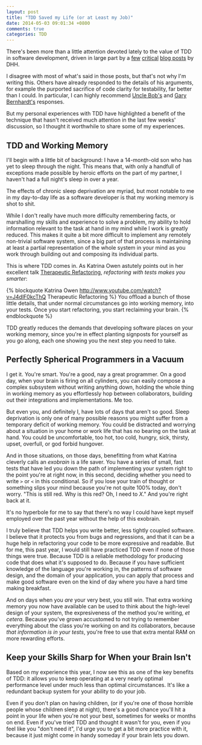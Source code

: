 ```yaml
---
layout: post
title: "TDD Saved my Life (or at Least my Job)"
date: 2014-05-03 09:01:34 +0800
comments: true
categories: TDD
---
```


There's been more than a little attention devoted lately to the value of TDD in software development, driven in large part by a [few](http://david.heinemeierhansson.com/2014/tdd-is-dead-long-live-testing.html) [critical](http://david.heinemeierhansson.com/2014/test-induced-design-damage.html) [blog posts](http://david.heinemeierhansson.com/2014/slow-database-test-fallacy.html) by DHH.

I disagree with most of what's said in those posts, but that's not why I'm writing this. Others have already responded to the details of his arguments, for example the purported sacrifice of code clarity for testability, far better than I could. In particular, I can highly recommend [Uncle Bob's](http://blog.8thlight.com/uncle-bob/2014/05/01/Design-Damage.html) and [Gary Bernhardt's](https://www.destroyallsoftware.com/blog/2014/tdd-straw-men-and-rhetoric) responses.

But my personal experiences with TDD have highlighted a benefit of the technique that hasn't received much attention in the last few weeks' discussion, so I thought it worthwhile to share some of my experiences.

TDD and Working Memory
----------------------

I'll begin with a little bit of background: I have a 14-month-old son who has yet to sleep through the night. This means that, with only a handfull of exceptions made possible by heroic efforts on the part of my partner, I haven't had a full night's sleep in over a year.

The effects of chronic sleep deprivation are myriad, but most notable to me in my day-to-day life as a software developer is that my working memory is shot to shit.

While I don't really have much more difficulty remembering facts, or marshalling my skills and experience to solve a problem, my ability to hold information relevant to the task at hand in my mind while I work is greatly reduced. This makes it quite a bit more difficult to implement any remotely non-trivial software system, since a big part of that process is maintaining at least a partial representation of the whole system in your mind as you work through building out and composing its individual parts.

This is where TDD comes in. As Katrina Owen astutely points out in her excellent talk [Therapeutic Refactoring](http://www.youtube.com/watch?v=J4dlF0kcThQ), _refactoring with tests makes you smarter_:

{% blockquote Katrina Owen http://www.youtube.com/watch?v=J4dlF0kcThQ Therapeutic Refactoring %}
You offload a bunch of those little details, that under normal circumstances go into working memory, into your tests. Once you start refactoring, you start reclaiming your brain.
{% endblockquote %}

TDD greatly reduces the demands that developing software places on your working memory, since you're in effect planting signposts for yourself as you go along, each one showing you the next step you need to take.

Perfectly Spherical Programmers in a Vacuum
-------------------------------------------

I get it. You're smart. You're a good, nay a great programmer. On a good day, when your brain is firing on all cylinders, you can easily compose a complex subsystem without writing anything down, holding the whole thing in working memory as you effortlessly hop between collaborators, building out their integrations and implementations. Me too.

But even you, and definitely I, have lots of days that aren't so good. Sleep deprivation is only one of many possible reasons you might suffer from a temporary deficit of working memory. You could be distracted and worrying about a situation in your home or work life that has no bearing on the task at hand. You could be uncomfortable, too hot, too cold, hungry, sick, thirsty, upset, overfull, or god forbid hungover.

And in those situations, on those days, benefitting from what Katrina cleverly calls an _exobrain_ is a life saver. You have a series of small, fast tests that have led you down the path of implementing your system right to the point you're at right now, in this second, deciding whether you need to write `>` or `<` in this conditional. So if you lose your train of thought or something slips your mind because you're not quite 100% today, don't worry. "This is still red. Why is this red? Oh, I need to _X_." And you're right back at it.

It's no hyperbole for me to say that there's no way I could have kept myself employed over the past year without the help of this exobrain.

I truly believe that TDD helps you write better, less tightly coupled software. I believe that it protects you from bugs and regressions, and that it can be a huge help in refactoring your code to be more expressive and readable. But for me, this past year, I would still have practiced TDD even if none of those things were true. Because TDD is a reliable methodology for producing code that does what it's supposed to do. Because if you have sufficient knowledge of the language you're working in, the patterns of software design, and the domain of your application, you can apply that process and make good software even on the kind of day where you have a hard time making breakfast.

And on days when you _are_ your very best, you still win. That extra working memory you now have available can be used to think about the high-level design of your system, the expresiveness of the method you're writing, _et cetera_. Because you've grown accustomed to not trying to remember everything about the class you're working on and its collaborators, because _that information is in your tests_, you're free to use that extra mental RAM on more rewarding efforts.

Keep your Skills Sharp for When your Brain Isn't
------------------------------------------------

Based on my experience this year, I now see this as one of the key benefits of TDD: it allows you to keep operating at a very nearly optimal performance level under much less than optimal circumstances. It's like a redundant backup system for your ability to do your job.

Even if you don't plan on having children, (or if you're one of those horrible people whose children sleep at night), there's a good chance you'll hit a point in your life when you're not your best, sometimes for weeks or months on end. Even if you've tried TDD and thought it wasn't for you, even if you feel like you "don't need it", I'd urge you to get a bit more practice with it, because it just might come in handy someday if your brain lets you down.
